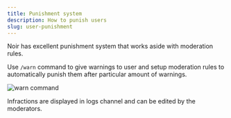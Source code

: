 ```yaml
---
title: Punishment system
description: How to punish users
slug: user-punishment
---
```


Noir has excellent punishment system that works aside with moderation rules.

Use `/warn` command to give warnings to user and setup moderation rules to automatically punish them after particular amount of warnings.

![warn command](https://i.imgur.com/tFWycHD.png)

Infractions are displayed in logs channel and can be edited by the moderators.
